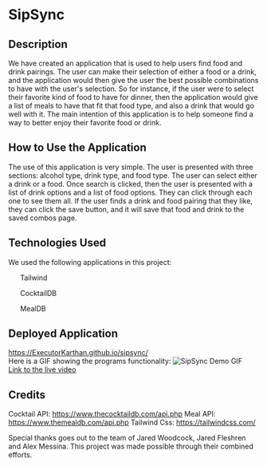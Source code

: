 # SipSync

## Description
We have created an application that is used to help users find food and drink pairings. The user can make their selection of either a food or a drink, and the application would then give the user the best possible combinations to have with the user's selection. So for instance, if the user were to select their favorite kind of food to have for dinner, then the application would give a list of meals to have that fit that food type, and also a drink that would go well with it. The main intention of this application is to help someone find a way to better enjoy their favorite food or drink. 

## How to Use the Application
The use of this application is very simple. The user is presented with three sections: alcohol type, drink type, and food type. The user can select either a drink or a food. Once search is clicked, then the user is presented with a list of drink options and a list of food options. They can click through each one to see them all. If the user finds a drink and food pairing that they like, they can click the save button, and it will save that food and drink to the saved combos page.  

## Technologies Used
We used the following applications in this project: 
<ul>Tailwind</ul>
<ul>CocktailDB</ul>
<ul>MealDB</ul>

## Deployed Application
https://ExecutorKarthan.github.io/sipsync/
<br>
Here is a GIF showing the programs functionality:
![SipSync Demo GIF](./assets/SipSync%20Demo%20Video.gif)
<br>
<a href="./Assets/SipSync Demo Video.mp4">Link to the live video</a>

## Credits
Cocktail API: https://www.thecocktaildb.com/api.php 
Meal API: https://www.themealdb.com/api.php 
Tailwind Css: https://tailwindcss.com/

Special thanks goes out to the team of Jared Woodcock, Jared Fleshren and Alex Messina. This project was made possible through their combined efforts.
